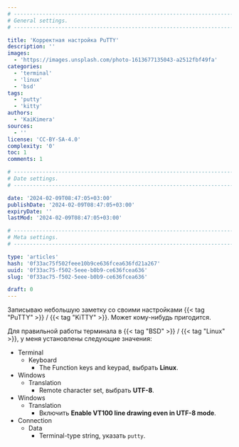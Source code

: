 ```yaml
---
# -------------------------------------------------------------------------------------------------------------------- #
# General settings.
# -------------------------------------------------------------------------------------------------------------------- #

title: 'Корректная настройка PuTTY'
description: ''
images:
  - 'https://images.unsplash.com/photo-1613677135043-a2512fbf49fa'
categories:
  - 'terminal'
  - 'linux'
  - 'bsd'
tags:
  - 'putty'
  - 'kitty'
authors:
  - 'KaiKimera'
sources:
  - ''
license: 'CC-BY-SA-4.0'
complexity: '0'
toc: 1
comments: 1

# -------------------------------------------------------------------------------------------------------------------- #
# Date settings.
# -------------------------------------------------------------------------------------------------------------------- #

date: '2024-02-09T08:47:05+03:00'
publishDate: '2024-02-09T08:47:05+03:00'
expiryDate: ''
lastMod: '2024-02-09T08:47:05+03:00'

# -------------------------------------------------------------------------------------------------------------------- #
# Meta settings.
# -------------------------------------------------------------------------------------------------------------------- #

type: 'articles'
hash: '0f33ac75f502feee10b9ce636fcea636fd21a267'
uuid: '0f33ac75-f502-5eee-b0b9-ce636fcea636'
slug: '0f33ac75-f502-5eee-b0b9-ce636fcea636'

draft: 0
---
```


Записываю небольшую заметку со своими настройками {{< tag "PuTTY" >}} / {{< tag "KiTTY" >}}. Может кому-нибудь пригодится.

<!--more-->

Для правильной работы терминала в {{< tag "BSD" >}} / {{< tag "Linux" >}}, у меня установлены следующие значения:

- Terminal
  - Keyboard
    - The Function keys and keypad, выбрать **Linux**.
- Windows
  - Translation
    - Remote character set, выбрать **UTF-8**.
- Windows
  - Translation
    - Включить **Enable VT100 line drawing even in UTF-8 mode**.
- Connection
  - Data
    - Terminal-type string, указать `putty`.

